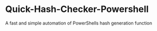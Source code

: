 # Quick-Hash-Checker-Powershell
A fast and simple automation of PowerShells hash generation function
